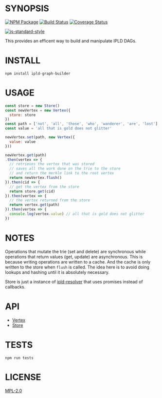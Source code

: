 # SYNOPSIS 
[![NPM Package](https://img.shields.io/npm/v/ipld-graph-builder.svg?style=flat-square)](https://www.npmjs.org/package/ipld-graph-builder)
[![Build Status](https://img.shields.io/travis/ipld/js-ipld-graph-builder.svg?branch=master&style=flat-square)](https://travis-ci.org/ipld/js-ipld-graph-builder)
[![Coverage Status](https://img.shields.io/coveralls/ipld/js-ipld-graph-builder.svg?style=flat-square)](https://coveralls.io/r/ipld/js-ipld-graph-builder)

[![js-standard-style](https://cdn.rawgit.com/feross/standard/master/badge.svg)](https://github.com/feross/standard)  

This provides an efficent way to build and manipulate IPLD DAGs.

# INSTALL
`npm install ipld-graph-builder`

# USAGE

```javascript
const store = new Store()
const newVertex = new Vertex({
  store: store
})
const path = ['not', 'all', 'those', 'who', 'wanderer', 'are', 'lost']
const value = 'all that is gold does not glitter'

newVertex.set(path, new Vertex({
  value: value
}))

newVertex.get(path)
.then(vertex => {
  // retrieves the vertex that was stored
  // saves all the work done on the trie to the store
  // and return the merkle link to the root vertex
  return newVertex.flush()
}).then(cid => {
  // get the vertex from the store
  return store.get(cid)
}).then(vertex => {
  // the vertex returned from the store
  return vertex.get(path)
}).then(vertex => {
  console.log(vertex.value) // all that is gold does not glitter
})
```
# NOTES
Operations that mutate the trie (set and delete) are synchronous while operations
that return values (get, update) are asynchronous. This is because writing
operations are written to a cache. And the cache is only written to the
store when `flush` is called. The idea here is to avoid doing lookups and
hashing until it is absolutely necessary.

Store is just a instance of [ipld-resolver](https://github.com/ipld/js-ipld-resolver)
that uses promises instead of callbacks.


# API
 - [Vertex](./docs/Vertex.md)  
 - [Store](./docs/Store.md)

# TESTS
`npm run tests`

# LICENSE
[MPL-2.0](https://tldrlegal.com/license/mozilla-public-license-2.0-(mpl-2))
